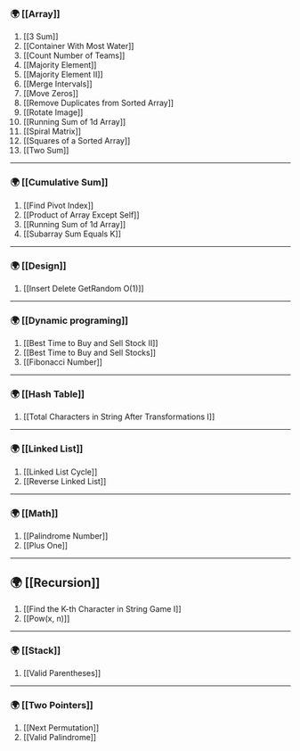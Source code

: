 ### 🌍 [[Array]]

1. [[3 Sum]]
2. [[Container With Most Water]]
3. [[Count Number of Teams]]
4. [[Majority Element]]
5. [[Majority Element II]] 
6. [[Merge Intervals]]
7. [[Move Zeros]]
8. [[Remove Duplicates from Sorted Array]]
9. [[Rotate Image]]
10. [[Running Sum of 1d Array]]
11. [[Spiral Matrix]]
12. [[Squares of a Sorted Array]]
13. [[Two Sum]]
--- 
### 🌍 [[Cumulative Sum]]

1. [[Find Pivot Index]]
2. [[Product of Array Except Self]]
3. [[Running Sum of 1d Array]]
4. [[Subarray Sum Equals K]]

---
### 🌍 [[Design]]

1.  [[Insert Delete GetRandom O(1)]]

---
### 🌍 [[Dynamic programing]]

1. [[Best Time to Buy and Sell Stock II]]
2. [[Best Time to Buy and Sell Stocks]]
3. [[Fibonacci Number]]
--- 
### 🌍 [[Hash Table]]

1. [[Total Characters in String After Transformations I]]
--- 
### 🌍 [[Linked List]]

1. [[Linked List Cycle]]
2. [[Reverse Linked List]]
---
### 🌍 [[Math]]

1. [[Palindrome Number]]
2. [[Plus One]]
---
## 🌍 [[Recursion]]

1.  [[Find the K-th Character in String Game I]]
2. [[Pow(x, n)]]
---

### 🌍 [[Stack]]

1. [[Valid Parentheses]]

---
### 🌍 [[Two Pointers]]

1.  [[Next Permutation]]
2. [[Valid Palindrome]]
